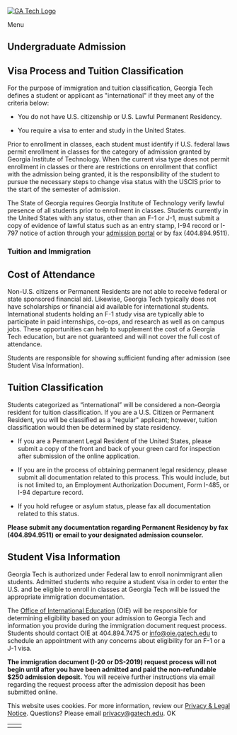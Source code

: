 [![GA Tech Logo](https://admission.gatech.edu/images/gt-logo-oneline-white.svg)](https://admission.gatech.edu/)

Menu

## Undergraduate Admission

## Visa Process and Tuition Classification

For the purpose of immigration and tuition classification, Georgia Tech defines a student or applicant as "international" if they meet any of the criteria below:

- You do not have U.S. citizenship or U.S. Lawful Permanent Residency.

- You require a visa to enter and study in the United States.


Prior to enrollment in classes, each student must identify if U.S. federal laws permit enrollment in classes for the category of admission granted by Georgia Institute of Technology. When the current visa type does not permit enrollment in classes or there are restrictions on enrollment that conflict with the admission being granted, it is the responsibility of the student to pursue the necessary steps to change visa status with the USCIS prior to the start of the semester of admission.

The State of Georgia requires Georgia Institute of Technology verify lawful presence of all students prior to enrollment in classes. Students currently in the United States with any status, other than an F-1 or J-1, must submit a copy of evidence of lawful status such as an entry stamp, I-94 record or I-797 notice of action through your [admission portal](http://application.gatech.edu/apply/status) or by fax (404.894.9511).

### Tuition and Immigration

## Cost of Attendance

Non-U.S. citizens or Permanent Residents are not able to receive federal or state sponsored financial aid. Likewise, Georgia Tech typically does not have scholarships or financial aid available for international students. International students holding an F-1 study visa are typically able to participate in paid internships, co-ops, and research as well as on campus jobs. These opportunities can help to supplement the cost of a Georgia Tech education, but are not guaranteed and will not cover the full cost of attendance.

Students are responsible for showing sufficient funding after admission (see Student Visa Information).

## Tuition Classification

Students categorized as “international” will be considered a non-Georgia resident for tuition classification. If you are a U.S. Citizen or Permanent Resident, you will be classified as a "regular" applicant; however, tuition classification would then be determined by state residency.

- If you are a Permanent Legal Resident of the United States, please submit a copy of the front and back of your green card for inspection after submission of the online application.

- If you are in the process of obtaining permanent legal residency, please submit all documentation related to this process. This would include, but is not limited to, an Employment Authorization Document, Form I-485, or I-94 departure record.

- If you hold refugee or asylum status, please fax all documentation related to this status.


**Please submit any documentation regarding Permanent Residency by fax (404.894.9511) or email to your designated admission counselor.**

## Student Visa Information

Georgia Tech is authorized under Federal law to enroll nonimmigrant alien students. Admitted students who require a student visa in order to enter the U.S. and be eligible to enroll in classes at Georgia Tech will be issued the appropriate immigration documentation.

The [Office of International Education](http://www.oie.gatech.edu/) (OIE) will be responsible for determining eligibility based on your admission to Georgia Tech and information you provide during the immigration document request process. Students should contact OIE at 404.894.7475 or [info@oie.gatech.edu](mailto:info@oie.gatech.edu) to schedule an appointment with any concerns about eligibility for an F-1 or a J-1 visa.

**The immigration document (I-20 or DS-2019) request process will not begin until after you have been admitted and paid the non-refundable $250 admission deposit.** You will receive further instructions via email regarding the request process after the admission deposit has been submitted online.

This website uses cookies. For more information, review our [Privacy & Legal Notice](https://www.gatech.edu/privacy). Questions? Please email [privacy@gatech.edu](mailto:privacy@gatech.edu).
OK

|     |     |
| --- | --- |
|  |  |